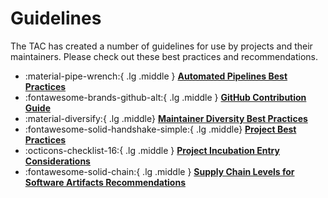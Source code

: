 [//]: # (SPDX-License-Identifier: CC-BY-4.0)

# Guidelines

The TAC has created a number of guidelines for use by projects and their maintainers. Please check out these best practices and recommendations.

<div class="grid cards" markdown>

- :material-pipe-wrench:{ .lg .middle } __[Automated Pipelines Best Practices](./automated-pipelines-best-practices.md)__
- :fontawesome-brands-github-alt:{ .lg .middle } __[GitHub Contribution Guide](./github-contribution-guide.md)__
- :material-diversify:{ .lg .middle} __[Maintainer Diversity Best Practices](./maintainer-diversity-best-practices.md)__
- :fontawesome-solid-handshake-simple:{ .lg .middle} __[Project Best Practices](./project-best-practices.md)__
- :octicons-checklist-16:{ .lg .middle } __[Project Incubation Entry Considerations](./project-incubation-entry-considerations.md)__
- :fontawesome-solid-chain:{ .lg .middle } __[Supply Chain Levels for Software Artifacts Recommendations](./slsa-guidelines.md)__
</div>


